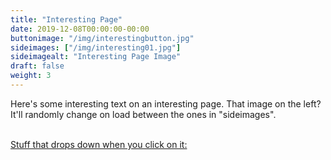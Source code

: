 ```yaml
---
title: "Interesting Page"
date: 2019-12-08T00:00:00-00:00
buttonimage: "/img/interestingbutton.jpg"
sideimages: ["/img/interesting01.jpg"]
sideimagealt: "Interesting Page Image"
draft: false
weight: 3
---
```

Here's some interesting text on an interesting page.  That image on the left?  It'll randomly change on load between the ones in "sideimages".

<br><a href="javascript:toggleDisplay('drop_stuff');">Stuff that drops down when you click on it:</a>
	<div id="drop_stuff" style="display:none">
        This stuff drops down because you clicked on the text.
	</div>

